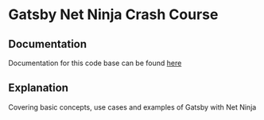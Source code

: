 # Gatsby Net Ninja Crash Course

## Documentation 
Documentation for this code base can be found <a href="https://www.youtube.com/playlist?list=PL4cUxeGkcC9hw1g77I35ZivVLe8k2nvjB">here</a>

## Explanation
Covering basic concepts, use cases and examples of Gatsby with Net Ninja